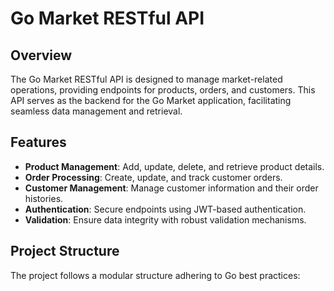# Go Market RESTful API

## Overview

The Go Market RESTful API is designed to manage market-related operations, providing endpoints for products, orders, and customers. This API serves as the backend for the Go Market application, facilitating seamless data management and retrieval.

## Features

- **Product Management**: Add, update, delete, and retrieve product details.
- **Order Processing**: Create, update, and track customer orders.
- **Customer Management**: Manage customer information and their order histories.
- **Authentication**: Secure endpoints using JWT-based authentication.
- **Validation**: Ensure data integrity with robust validation mechanisms.

## Project Structure

The project follows a modular structure adhering to Go best practices:

